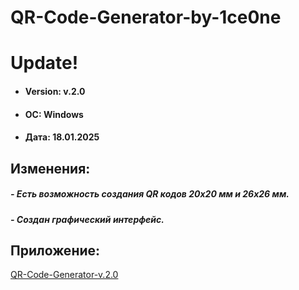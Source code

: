 # QR-Code-Generator-by-1ce0ne

# Update!
- #### Version: v.2.0
- #### ОС: Windows
- #### Дата: 18.01.2025

## Изменения:
##### - Есть возможность создания QR кодов 20x20 мм и 26х26 мм.
##### - Создан графический интерфейс.

## Приложение:
[QR-Code-Generator-v.2.0](AllVersionsOfTheApp/ApplicationVersion2/QR-Code-Generator-Installer-2.0.exe)
